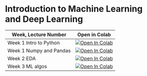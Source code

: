# Introduction to Machine Learning and Deep Learning


| Week, Lecture Number | Open in Colab
|--|--|
| Week 1 Intro to Python  |  [![Open In Colab](https://colab.research.google.com/assets/colab-badge.svg)](https://colab.research.google.com/github/abhi-glitchhg/Intro-to-ml-dl/blob/main/Week1/Lecture1.ipynb)
| Week 1 Numpy and Pandas | [![Open In Colab](https://colab.research.google.com/assets/colab-badge.svg)](https://colab.research.google.com/github/abhi-glitchhg/Intro-to-ml-dl/blob/main/Week2/NumpyPandas.ipynb)
| Week 2 EDA | [![Open In Colab](https://colab.research.google.com/assets/colab-badge.svg)](https://colab.research.google.com/github/Shreyas-Bhat/Intro-to-ml-dl/blob/main/Week2/EDA.ipynb)
| Week 3 ML algos | [![Open In Colab](https://colab.research.google.com/assets/colab-badge.svg)](https://colab.research.google.com/github/Shreyas-Bhat/Intro-to-ml-dl/blob/main/Week3/KNNs_and_tree.ipynb)
